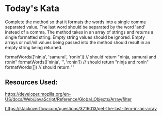 # Today's Kata

Complete the method so that it formats the words into a single comma separated value. The last word should be separated by the word 'and' instead of a comma. The method takes in an array of strings and returns a single formatted string. Empty string values should be ignored. Empty arrays or null/nil values being passed into the method should result in an empty string being returned.

formatWords(['ninja', 'samurai', 'ronin']) // should return "ninja, samurai and ronin"
formatWords(['ninja', '', 'ronin']) // should return "ninja and ronin"
formatWords([]) // should return ""

## Resources Used:

https://developer.mozilla.org/en-US/docs/Web/JavaScript/Reference/Global_Objects/Array/filter

https://stackoverflow.com/questions/3216013/get-the-last-item-in-an-array
